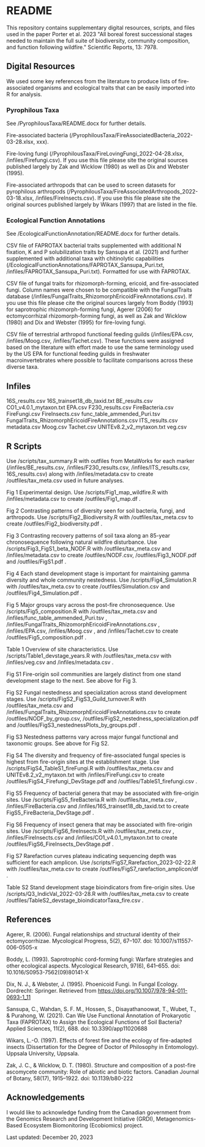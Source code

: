 # README

This repository contains supplementary digital resources, scripts, and files used in the paper Porter et al. 2023 "All boreal forest successional stages needed to maintain the full suite of biodiversity, community composition, and function following wildfire." Scientific Reports, 13: 7978.

## Digital Resources

We used some key references from the literature to produce lists of fire-associated organisms and ecological traits that can be easily imported into R for analysis.  

### Pyrophilous Taxa

See /PyrophilousTaxa/README.docx for further details.

Fire-associated bacteria (/PyrophilousTaxa/FireAssociatedBacteria_2022-03-28.xlsx, xxx).

Fire-loving fungi (/PyrophilousTaxa/FireLovingFungi_2022-04-28.xlsx, /infiles/Firefungi.csv).  If you use this file please site the original sources published largely by Zak and Wicklow (1980) as well as Dix and Webster (1995). 

Fire-associated arthropods that can be used to screen datasets for pyrophilous arthropods (/PyrophilousTaxa/FireAssociatedArthropods_2022-03-18.xlsx, /infiles/FireInsects.csv).  If you use this file please site the original sources published largely by Wikars (1997) that are listed in the file.  

### Ecological Function Annotations

See /EcologicalFunctionAnnotation/README.docx for further details.

CSV file of FAPROTAX bacterial traits supplemented with additional N fixation, K and P solubilization traits by Sansupa et al. (2021) and further supplemented with additional taxa with chitinolytic capabilities (/EcologicalFunctionAnnotations/FAPROTAX_Sansupa_Puri.txt, /infiles/FAPROTAX_Sansupa_Puri.txt).  Formatted for use with FAPROTAX.

CSV file of fungal traits for rhizomorph-forming, ericoid, and fire-associated fungi.  Column names were chosen to be compatible with the FungalTraits database (/infiles/FungalTraits_RhizomorphEricoidFireAnnotations.csv).  If you use this file please cite the original sources largely from Boddy (1993) for saprotrophic rhizomorph-forming fungi,  Agerer (2006) for ectomycorrhizal rhizomorph-forming fungi, as well as Zak and Wicklow (1980) and Dix and Webster (1995) for fire-loving fungi.

CSV file of terrestrial arthropod functional feeding guilds (/infiles/EPA.csv, /infiles/Moog.csv, /infiles/Tachet.csv).  These functions were assigned based on the literature with effort made to use the same terminology used by the US EPA for functional feeding guilds in freshwater macroinvertebrates where possible to facilitate comparisons across these diverse taxa.

## Infiles

16S_results.csv
16S_trainset18_db_taxid.txt
BE_results.csv
CO1_v4.0.1_mytaxon.txt
EPA.csv
F230_results.csv
FireBacteria.csv
FireFungi.csv
FireInsects.csv
func_table_ammended_Puri.tsv
FungalTraits_RhizomorphEricoidFireAnnotations.csv
ITS_results.csv
metadata.csv
Moog.csv
Tachet.csv
UNITEv8.2_v2_mytaxon.txt
veg.csv

## R Scripts

Use /scripts/tax_summary.R with outfiles from MetaWorks for each marker (/infiles/BE_results.csv, /infiles/F230_results.csv, /infiles/ITS_results.csv, 16S_results.csv) along with /infiles/metadata.csv to create /outfiles/tax_meta.csv used in future analyses.  

Fig 1 Experimental design.  Use /scripts/Fig1_map_wildfire.R with /infiles/metadata.csv to create /outfiles/Fig1_map.df .

Fig 2 Contrasting patterns of diversity seen for soil bacteria, fungi, and arthropods.  Use /scripts/Fig2_Biodiversity.R with /outfiles/tax_meta.csv to create /outfiles/Fig2_biodiversity.pdf .

Fig 3 Contrasting recovery patterns of soil taxa along an 85-year chronosequence following natural wildfire disturbance.  Use /scripts/Fig3_FigS1_beta_NODF.R with /outfiles/tax_meta.csv and /infiles/metadata.csv to create /outfiles/NODF.csv,  /outfiles/Fig3_NODF.pdf and /outfiles/FigS1.pdf .

Fig 4 Each stand development stage is important for maintaining gamma diversity and whole community nestedness.  Use /scripts/Fig4_Simulation.R with /outfiles/tax_meta.csv to create /outfiles/Simulation.csv and /outfiles/Fig4_Simulation.pdf .

Fig 5 Major groups vary across the post-fire chronosequence.  Use /scripts/Fig5_composition.R with /outfiles/tax_meta.csv and /infiles/func_table_ammended_Puri.tsv , /infiles/FungalTraits_RhizomorphEricoidFireAnnotations.csv , /infiles/EPA.csv, /infiles/Moog.csv , and /infiles/Tachet.csv to create /outfiles/Fig5_composition.pdf .

Table 1 Overview of site characteristics.  Use /scripts/Table1_devstage_years.R with /outfiles/tax_meta.csv with /infiles/veg.csv and /infiles/metadata.csv .

Fig S1 Fire-origin soil communities are largely distinct from one stand development stage to the next.  See above for Fig 3.

Fig S2 Fungal nestedness and specialization across stand development stages.  Use /scripts/FigS2_FigS3_Guild_turnover.R with /outfiles/tax_meta.csv and /infiles/FungalTraits_RhizomorphEricoidFireAnnotations.csv to create /outfiles/NODF_by_group.csv, /outfiles/FigS2_nestedness_specialization.pdf and /outfiles/FigS3_nestednessPlots_by_groups.pdf .

Fig S3 Nestedness patterns vary across major fungal functional and taxonomic groups.  See above for Fig S2.

Fig S4 The diversity and frequency of fire-associated fungal species is highest from fire-origin sites at the establishment stage.  Use /scripts/FigS4_TableS1_fireFungi.R with /outfiles/tax_meta.csv and UNITEv8.2_v2_mytaxon.txt with /infiles/FireFungi.csv to create /outfiles/FigS4_Firefungi_DevStage.pdf and /outfiles/TableS1_firefungi.csv .

Fig S5 Frequency of bacterial genera that may be associated with fire-origin sites.  Use /scripts/FigS5_fireBacteria.R with /outfiles/tax_meta.csv , /infiles/FireBacteria.csv and /infiles/16S_trainset18_db_taxid.txt to create FigS5_FireBacteria_DevStage.pdf .

Fig S6 Frequency of insect genera that may be associated with fire-origin sites.  Use /scripts/FigS6_fireInsects.R with /outfiles/tax_meta.csv , /infiles/FireInsects.csv and /infiles/CO1_v4.0.1_mytaxon.txt to create /outfiles/FigS6_FireInsects_DevStage.pdf .

Fig S7 Rarefaction curves plateau indicating sequencing depth was sufficient for each amplicon.  Use /scripts/FigS7_Rarefaction_2023-02-22.R with /outfiles/tax_meta.csv to create /outfiles/FigS7_rarefaction_amplicon/df .

Table S2 Stand development stage bioindicators from fire-origin sites.  Use /scripts/Q3_IndicVal_2022-03-28.R with /outfiles/tax_meta.csv to create /outfiles/TableS2_devstage_bioindicatorTaxa_fire.csv .

## References

Agerer, R. (2006). Fungal relationships and structural identity of their ectomycorrhizae. Mycological Progress, 5(2), 67–107. doi: 10.1007/s11557-006-0505-x

Boddy, L. (1993). Saprotrophic cord-forming fungi: Warfare strategies and other ecological aspects. Mycological Research, 97(6), 641–655. doi: 10.1016/S0953-7562(09)80141-X

Dix, N. J., & Webster, J. (1995). Phoenicoid Fungi. In Fungal Ecology. Dordrecht: Springer. Retrieved from https://doi.org/10.1007/978-94-011-0693-1_11

Sansupa, C., Wahdan, S. F. M., Hossen, S., Disayathanoowat, T., Wubet, T., & Purahong, W. (2021). Can We Use Functional Annotation of Prokaryotic Taxa (FAPROTAX) to Assign the Ecological Functions of Soil Bacteria? Applied Sciences, 11(2), 688. doi: 10.3390/app11020688

Wikars, L.-O. (1997). Effects of forest fire and the ecology of fire-adapted insects (Dissertation for the Degree of Doctor of Philosophy in Entomology). Uppsala University, Uppsala.

Zak, J. C., & Wicklow, D. T. (1980). Structure and composition of a post-fire ascomycete community: Role of abiotic and biotic factors. Canadian Journal of Botany, 58(17), 1915–1922. doi: 10.1139/b80-222

## Acknowledgements

I would like to acknowledge funding from the Canadian government from the Genomics Research and Development Initiative (GRDI), Metagenomics-Based Ecosystem Biomonitoring (Ecobiomics) project.

Last updated: December 20, 2023
